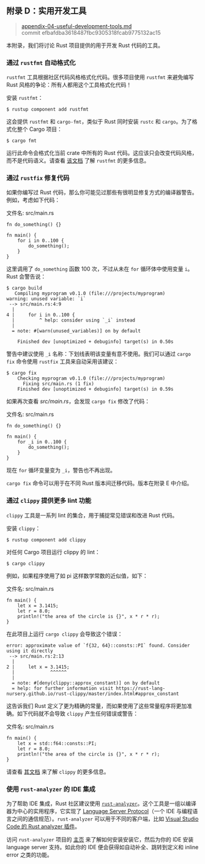 ## 附录 D：实用开发工具

> [appendix-04-useful-development-tools.md](https://github.com/rust-lang/book/blob/main/src/appendix-04-useful-development-tools.md)
> <br />
> commit efbafdba3618487fbc9305318fcab9775132ac15

本附录，我们将讨论 Rust 项目提供的用于开发 Rust 代码的工具。

### 通过 `rustfmt` 自动格式化

`rustfmt` 工具根据社区代码风格格式化代码。很多项目使用 `rustfmt` 来避免编写 Rust 风格的争论：所有人都用这个工具格式化代码！

安装 `rustfmt`：

```
$ rustup component add rustfmt
```

这会提供 `rustfmt` 和 `cargo-fmt`，类似于 Rust 同时安装 `rustc` 和 `cargo`。为了格式化整个 Cargo 项目：

```
$ cargo fmt
```

运行此命令会格式化当前 crate 中所有的 Rust 代码。这应该只会改变代码风格，而不是代码语义。请查看 [该文档][rustfmt] 了解 `rustfmt` 的更多信息。

[rustfmt]: https://github.com/rust-lang/rustfmt

### 通过 `rustfix` 修复代码

如果你编写过 Rust 代码，那么你可能见过那些有很明显修复方式的编译器警告。例如，考虑如下代码：

<span class="filename">文件名: src/main.rs</span>

```
fn do_something() {}

fn main() {
    for i in 0..100 {
        do_something();
    }
}
```

这里调用了 `do_something` 函数 100 次，不过从未在 `for` 循环体中使用变量 `i`。Rust 会警告说：

```
$ cargo build
   Compiling myprogram v0.1.0 (file:///projects/myprogram)
warning: unused variable: `i`
 --> src/main.rs:4:9
  |
4 |     for i in 0..100 {
  |         ^ help: consider using `_i` instead
  |
  = note: #[warn(unused_variables)] on by default

    Finished dev [unoptimized + debuginfo] target(s) in 0.50s
```

警告中建议使用 `_i` 名称：下划线表明该变量有意不使用。我们可以通过 `cargo fix` 命令使用 `rustfix` 工具来自动采用该建议：

```
$ cargo fix
    Checking myprogram v0.1.0 (file:///projects/myprogram)
      Fixing src/main.rs (1 fix)
    Finished dev [unoptimized + debuginfo] target(s) in 0.59s
```

如果再次查看 _src/main.rs_，会发现 `cargo fix` 修改了代码：

<span class="filename">文件名: src/main.rs</span>

```
fn do_something() {}

fn main() {
    for _i in 0..100 {
        do_something();
    }
}
```

现在 `for` 循环变量变为 `_i`，警告也不再出现。

`cargo fix` 命令可以用于在不同 Rust 版本间迁移代码。版本在附录 E 中介绍。

### 通过 `clippy` 提供更多 lint 功能

`clippy` 工具是一系列 lint 的集合，用于捕捉常见错误和改进 Rust 代码。

安装 `clippy`：

```
$ rustup component add clippy
```

对任何 Cargo 项目运行 clippy 的 lint：

```
$ cargo clippy
```

例如，如果程序使用了如 pi 这样数学常数的近似值，如下：

<span class="filename">文件名: src/main.rs</span>

```
fn main() {
    let x = 3.1415;
    let r = 8.0;
    println!("the area of the circle is {}", x * r * r);
}
```

在此项目上运行 `cargo clippy` 会导致这个错误：

```text
error: approximate value of `f{32, 64}::consts::PI` found. Consider using it directly
 --> src/main.rs:2:13
  |
2 |     let x = 3.1415;
  |             ^^^^^^
  |
  = note: #[deny(clippy::approx_constant)] on by default
  = help: for further information visit https://rust-lang-nursery.github.io/rust-clippy/master/index.html#approx_constant
```

这告诉我们 Rust 定义了更为精确的常量，而如果使用了这些常量程序将更加准确。如下代码就不会导致 `clippy` 产生任何错误或警告：

<span class="filename">文件名: src/main.rs</span>

```
fn main() {
    let x = std::f64::consts::PI;
    let r = 8.0;
    println!("the area of the circle is {}", x * r * r);
}
```

请查看 [其文档][clippy] 来了解 `clippy` 的更多信息。

[clippy]: https://github.com/rust-lang/rust-clippy

### 使用 `rust-analyzer` 的 IDE 集成

为了帮助 IDE 集成，Rust 社区建议使用 [`rust-analyzer`][rust-analyzer]。这个工具是一组以编译器为中心的实用程序，它实现了 [Language Server Protocol][lsp]（一个 IDE 与编程语言之间的通信规范）。`rust-analyzer` 可以用于不同的客户端，比如 [Visual Studio Code 的 Rust analyzer 插件][vscode]。

[lsp]: http://langserver.org/
[vscode]: https://marketplace.visualstudio.com/items?itemName=rust-lang.rust-analyzer

访问 `rust-analyzer` 项目的 [主页][rust-analyzer] 来了解如何安装安装它，然后为你的 IDE 安装 language server 支持。如此你的 IDE 便会获得如自动补全、跳转到定义和 inline error 之类的功能。

[rust-analyzer]: https://rust-analyzer.github.io
